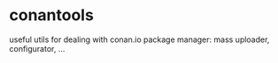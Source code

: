 # conantools
useful utils for dealing with conan.io package manager: mass uploader, configurator, ... 
